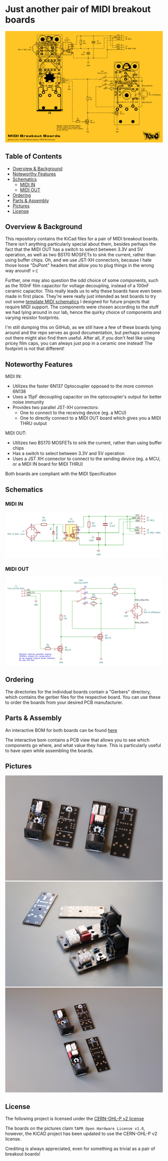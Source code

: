 # Just another pair of MIDI breakout boards <!-- omit in toc -->

![poster](posters/Poster_Pos_Orange.png)

## Table of Contents <!-- omit in toc -->

- [Overview & Background](#overview--background)
- [Noteworthy Features](#noteworthy-features)
- [Schematics](#schematics)
	- [MIDI IN](#midi-in)
	- [MIDI OUT](#midi-out)
- [Ordering](#ordering)
- [Parts & Assembly](#parts--assembly)
- [Pictures](#pictures)
- [License](#license)

## Overview & Background

This repository contains the KiCad files for a pair of MIDI breakout boards. There isn't anything particularly special about them, besides perhaps the fact that the MIDI OUT has a switch to select between 3.3V and 5V operation, as well as two BS170 MOSFETs to sink the current, rather than using buffer chips. Oh, and we use JST-XH connectors, because I hate those loose "DuPont" headers that allow you to plug things in the wrong way around! >:(

Further, one may also question the odd choice of some components, such as the 100nF film capacitor for voltage decoupling, instead of a 100nF ceramic capacitor.
This really leads us to why these boards have even been made in first place. They're were really just intended as test boards to try out some [template MIDI schematics](https://github.com/TU-DO-Makerspace/KiCAD-MIDI-Templates) I designed for future projects that require MIDI support. The components were chosen according to the stuff we had lying around in our lab, hence the quirky choice of components and varying resistor footprints.

I'm still dumping this on GitHub, as we still have a few of these boards lying around and the repo serves as good documentation, but perhaps someone out there might also find them useful. After all, if you don't feel like using pricey film caps, you can always just pop in a ceramic one instead! The footprint is not that different!

## Noteworthy Features

MIDI IN:

 - Utilizes the faster 6N137 Optocoupler opposed to the more common 6N138
 - Uses a 15pF decoupling capacitor on the optocoupler's output for better noise immunity
 - Provides two parallel JST-XH connectors:
   - One to connect to the receiving device (eg. a MCU)
   - One to directly connect to a MIDI OUT board which gives you a MIDI THRU output

MIDI OUT:

 - Utilizes two BS170 MOSFETs to sink the current, rather than using buffer chips
 - Has a switch to select between 3.3V and 5V operation
 - Uses a JST XH connector to connect to the sending device (eg. a MCU, or a MIDI IN board for MIDI THRU)

Both boards are compliant with the MIDI Specification

## Schematics

### MIDI IN
![](img/MIDI_IN_Schematic.png)

### MIDI OUT
![](img/MIDI_OUT_Schematic.png)

## Ordering

The directories for the individual boards contain a "Gerbers" directory, which contains the gerber files for the respective board. You can use these to order the boards from your desired PCB manufacturer.

## Parts & Assembly

An interactive BOM for both boards can be found [here](https://tu-do-makerspace.github.io/MIDI-Breakouts/)

The interactive bom contains a PCB view that allows you to see which components go where, and what value they have.
This is particularly useful to have open while assembling the boards.

## Pictures

![img](img/Top.jpg)
![img](img/Macro.jpg)
![img](img/Top2.jpg)

## License

The following project is licensed under the [CERN-OHL-P v2 license](https://ohwr.org/cern_ohl_p_v2.pdf)

The boards on the pictures claim `TAPR Open Hardware License v1.0`, however, the KiCAD project has been updated to use the CERN-OHL-P v2 license.

Crediting is always appreciated, even for something as trivial as a pair of breakout boards!
